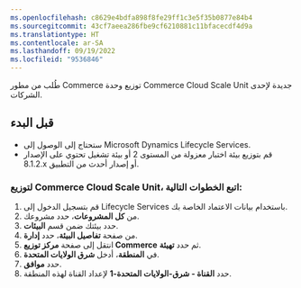 ```yaml
---
ms.openlocfilehash: c8629e4bdfa898f8fe29ff1c3e5f35b0877e84b4
ms.sourcegitcommit: 43cf7aeea286fbe9cf6210881c11bfacecdf4d9a
ms.translationtype: HT
ms.contentlocale: ar-SA
ms.lasthandoff: 09/19/2022
ms.locfileid: "9536846"
---
```

طُلب من مطور Commerce توزيع وحدة Commerce Cloud Scale Unit جديدة لإحدى الشركات.

## <a name="before-you-begin"></a>قبل البدء 
- ستحتاج إلى الوصول إلى Microsoft Dynamics ‏Lifecycle Services. 
- قم بتوزيع بيئة اختبار معزولة من المستوى 2 أو بيئة تشغيل تحتوي على الإصدار 8.1.2.x أو إصدار أحدث من التطبيق.
 

### <a name="to-deploy-a-commerce-cloud-scale-unit-follow-these-steps"></a>لتوزيع Commerce Cloud Scale Unit، اتبع الخطوات التالية:
1.  قم بتسجيل الدخول إلى Lifecycle Services باستخدام بيانات الاعتماد الخاصة بك. 
2.  من **كل المشروعات**، حدد مشروعك. 
3.  حدد بيئتك ضمن قسم **البيئات**.
4.  من صفحة **تفاصيل البيئة**، حدد **إدارة**. 
5.  انتقل إلى صفحة **مركز توزيع Commerce** ثم حدد **تهيئة**.
6.  في **المنطقة**، أدخل **شرق الولايات المتحدة**. 
7.  حدد **موافق**.
8.  حدد **القناة - شرق-الولايات المتحدة-1** لإعداد القناة لهذه المنطقة.

